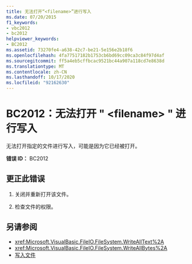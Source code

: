 ```yaml
---
title: 无法打开“<filename>”进行写入
ms.date: 07/20/2015
f1_keywords:
- vbc2012
- bc2012
helpviewer_keywords:
- BC2012
ms.assetid: 73270fe4-a638-42c7-be21-5e156e2b18f6
ms.openlocfilehash: 4fa77517182b1753cb6bd69cc09ca3c84f97d4af
ms.sourcegitcommit: ff5a4eb5cffbcac9521bc44a907a118cd7e8638d
ms.translationtype: MT
ms.contentlocale: zh-CN
ms.lasthandoff: 10/17/2020
ms.locfileid: "92162630"
---
```

# <a name="bc2012-cant-open-filename-for-writing"></a>BC2012：无法打开 " \<filename> " 进行写入

无法打开指定的文件进行写入，可能是因为它已经被打开。

 **错误 ID：** BC2012

## <a name="to-correct-this-error"></a>更正此错误

1. 关闭并重新打开该文件。

2. 检查文件的权限。

## <a name="see-also"></a>另请参阅

- <xref:Microsoft.VisualBasic.FileIO.FileSystem.WriteAllText%2A>
- <xref:Microsoft.VisualBasic.FileIO.FileSystem.WriteAllBytes%2A>
- [写入文件](../../developing-apps/programming/drives-directories-files/writing-to-files.md)
